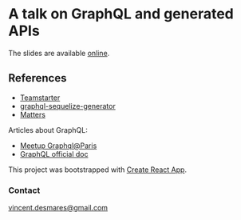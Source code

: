 # A talk on GraphQL and generated APIs

The slides are available [online](https://vincentdesmares.github.io/talk-generating-graphql-apis/).

## References

- [Teamstarter](https://teamstarter.co)
- [graphql-sequelize-generator](https://github.com/matterstech/graphql-sequelize-generator)
- [Matters](https://matters.tech)

Articles about GraphQL:

- [Meetup Graphql@Paris](https://www.meetup.com/parisgraphql/)
- [GraphQL official doc](https://graphql.org/learn/)

This project was bootstrapped with [Create React App](https://github.com/facebookincubator/create-react-app).

### Contact

vincent.desmares@gmail.com
